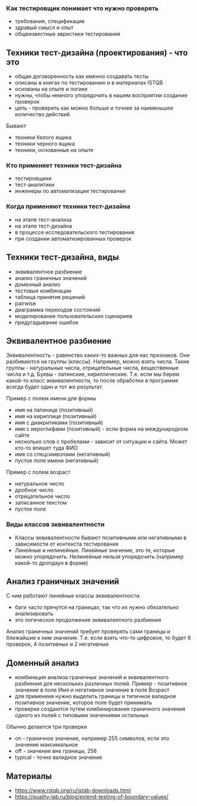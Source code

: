 ### Как тестировщик понимает что нужно проверять
- требования, спецификация
- здравый смысл и опыт
- общеизвестные эвристики тестирования

## Техники тест-дизайна (проектирования) - что это
- общая договоренность как именно создавать тесты
- описаны в книгах по тестированию и в материалах ISTQB
- основаны на опыте и логике
- нужны, чтобы немного упорядочить в нашем восприятии создание проверок
- цель - проверить как можно больше и точнее за наименьшее количество действий

Бывают
- техники белого ящика
- техники черного ящика
- техники, основанные на опыте

### Кто применяет техники тест-дизайна
- тестировщики
- тест-аналитики
- инженеры по автоматизации тестирования

### Когда применяют техники тест-дизайна
- на этапе тест-анализа
- на этапе тест-дизайна
- в процессе исследовательского тестирования
- при создании автоматизированных проверок

## Техники тест-дизайна, виды
- эквивалентное разбиение
- анализ граничных значений
- доменный анализ
- тестовые комбинации
- таблица принятия решений
- pairwise
- диаграмма переходов состояний
- моделирование пользовательских сценариев
- предугадывание ошибок

## Эквивалентное разбиение
Эквивалентность - равенство каких-то важных для нас признаков. Они разбиваются на группы (классы). Например, можно взять числа. Такие группы - натуральные числа, отрицательные числа, вещественные числа и т.д. Буквы - латинские, кириллические. Т.е. если мы берем какой-то класс эквивалентности, то после обработки в программе всегда будет один и тот же результат.

Пример с полем имени для формы
- имя на латинице (позитивный)
- имя на кириллице (позитивный)
- имя с диакритиками (позитивный)
- имя с иероглифами (позитивный) - если форма на международном сайте
- несколько слов с пробелами - зависит от ситуации и сайта. Может кто-то впишет туда ФИО
- имя со спецсимволами (негативный)
- пустое поле имени (негативный)

Пример с полем возраст
- натуральное число
- дробное число
- отрицательное число
- записанное текстом
- пустое поле

### Виды классов эквивалентности
- Классы эквивалентности бывают позитивными или негативными в зависимости от контекста тестирования
- Линейные и нелинейные. Линейные значение, это те, которые можно упорядочить. Нелинейные нельзя упорядочить (например какой-то дропдаун в форме)

## Анализ граничных значений
С ним работают линейные классы эквивалентности.

- баги часто прячутся на границах, так что их нужно обязательно анализировать
- это логическое продолжение эквивалентного разбиения

Анализ граничных значений требует проверять сами границы и ближайшие к ним значения. Т.е. если взять что-то цифровое, то будет 6 проверок, 4 позитивных и 2 негативные

## Доменный анализ
- комбинация анализа граничных значений и эквивалентного разбиения для нескольких различных полей. Пример - позитивное значение в поле Имя и негативное значение в поле Возраст
- для применеия нужно выделить границы и типичное валидное позитивное значение, которое поле будет принимать
- проверки создаются путем комбинирования граничного значения одного из полей с типовыми значениями остальных

Обычно делается три проверки
- on - граничное значение, например 255 символов, если это значение максимальное
- off - значение вне границы, 256
- typical - точно валидное значение

## Материалы
- https://www.rstqb.org/ru/istqb-downloads.html
- https://quality-lab.ru/blog/extend-testing-of-boundary-values/
